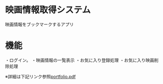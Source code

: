 # 映画情報取得システム
映画情報をブックマークするアプリ

# 機能
・ログイン。
・映画情報の一覧表示
・お気に入り登録処理
・お気に入り映画削除処理

※詳細は下記リンク参照[portfolio.pdf](https://github.com/kenichiiwase/portfolio/files/7109210/portfolio.pdf)
